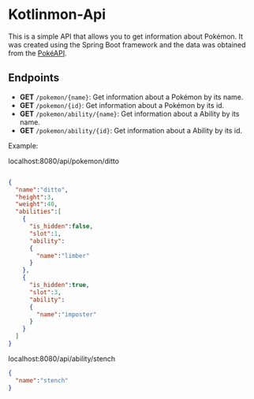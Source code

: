 # Kotlinmon-Api
This is a simple API that allows you to get information about Pokémon. 
It was created using the Spring Boot framework and the data was obtained from the [PokéAPI](https://pokeapi.co/).

## Endpoints
- **GET** `/pokemon/{name}`: Get information about a Pokémon by its name.
- **GET** `/pokemon/{id}`: Get information about a Pokémon by its id.
- **GET** `/pokemon/ability/{name}`: Get information about a Ability by its name.
- **GET** `/pokemon/ability/{id}`: Get information about a Ability by its id.

Example:

localhost:8080/api/pokemon/ditto
```json

{
  "name":"ditto",
  "height":3,
  "weight":40,
  "abilities":[
    {
      "is_hidden":false,
      "slot":1,
      "ability":
      {
        "name":"limber"
      }
    },
    {
      "is_hidden":true,
      "slot":3,
      "ability":
      {
        "name":"imposter"
      }
    }
  ]
}
```
localhost:8080/api/ability/stench
```json
{
  "name":"stench"
}
```